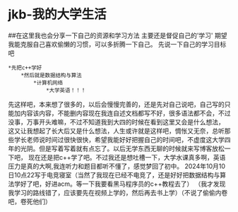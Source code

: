 # jkb-我的大学生活
##在这里我也会分享一下自己的资源和学习方法
    主要还是督促自己的'学习'
    期望我能克服自己喜欢偷懒的习惯，可以多折腾一下自己。
先说一下自己的学习目标吧<br>
    
    *先把c++学好
        *然后就是数据结构与算法
            *计算机网络
                *大学英语！！！
  先这样吧，本来想了很多的，以后会慢慢完善的，还是先对自己说吧，自己写的只能加内容该内容，不能删内容现在我连自述文档都写不好，很多语法都不会，不过没事，万事开头难嘛，不过不知道我到大四的时候在看到这里又会是什么想法，
  这又让我想起了长大后又是什么想法，人生或许就是这样吧，惆怅又无奈，总听那些学长老师说时间过很快很快，希望我能好好把握自己的时间吧，不虚度这大学四年的光阴。但是写着写着就有点忘了。以后无学东西无聊的时候就来写博客放松一下吧，
  现在还是把c++学了吧。不过我还是想吐槽一下，大学水课真多啊，英语压力是真的大啊,我连听力和题目都听不懂了，感觉梦回了初中。
      2024年10月10日10点22写于电竞寝室（当然了我现在已经不电竞了，还是好好把数据结构与算法学好了吧，好进acm。等一下我要看黑马程序员的c++教程去了）
      （我才发现我学习的路线错了，应该要先在视频上学的，然后再去书上学）（不说了偷偷内卷吧，卷死他们）
